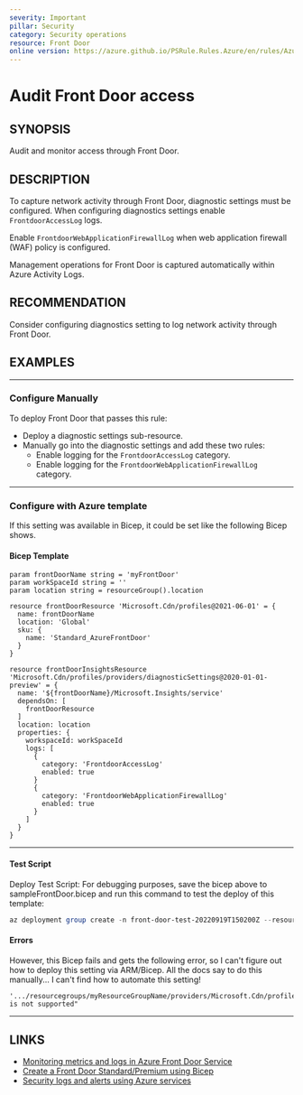 ```yaml
---
severity: Important
pillar: Security
category: Security operations
resource: Front Door
online version: https://azure.github.io/PSRule.Rules.Azure/en/rules/Azure.FrontDoor.Logs/
---
```


# Audit Front Door access

## SYNOPSIS

Audit and monitor access through Front Door.

## DESCRIPTION

To capture network activity through Front Door, diagnostic settings must be configured.
When configuring diagnostics settings enable `FrontdoorAccessLog` logs.

Enable `FrontdoorWebApplicationFirewallLog` when web application firewall (WAF) policy is configured.

Management operations for Front Door is captured automatically within Azure Activity Logs.

## RECOMMENDATION

Consider configuring diagnostics setting to log network activity through Front Door.

## EXAMPLES

<!-- 
### Configure with Azure template

To deploy Front Door that pass this rule:

- Deploy a diagnostic settings sub-resource.
- Enable logging for the `AuditEvent` category.

For example:

```json
{
    "coming soon once Bicep compiles and deploys...",

}
```
-->

---

### Configure Manually

To deploy Front Door that passes this rule:

- Deploy a diagnostic settings sub-resource.
- Manually go into the diagnostic settings and add these two rules:
  - Enable logging for the `FrontdoorAccessLog` category.
  - Enable logging for the `FrontdoorWebApplicationFirewallLog` category.

---

### Configure with Azure template

If this setting was available in Bicep, it could be set like the following Bicep shows. 

#### Bicep Template

```bicep
param frontDoorName string = 'myFrontDoor'
param workSpaceId string = ''
param location string = resourceGroup().location

resource frontDoorResource 'Microsoft.Cdn/profiles@2021-06-01' = {
  name: frontDoorName
  location: 'Global'
  sku: {
    name: 'Standard_AzureFrontDoor'
  }
}

resource frontDoorInsightsResource 'Microsoft.Cdn/profiles/providers/diagnosticSettings@2020-01-01-preview' = {
  name: '${frontDoorName}/Microsoft.Insights/service'
  dependsOn: [
    frontDoorResource
  ]
  location: location
  properties: {
    workspaceId: workSpaceId
    logs: [
      {
        category: 'FrontdoorAccessLog'
        enabled: true
      }
      {
        category: 'FrontdoorWebApplicationFirewallLog'
        enabled: true
      }
    ]
  }
}
```

---

#### Test Script

Deploy Test Script: For debugging purposes, save the bicep above to sampleFrontDoor.bicep and run this command to test the deploy of this template:

```ps1
az deployment group create -n front-door-test-20220919T150200Z --resource-group rg_sandbox --template-file 'sampleFrontDoor.bicep' --parameters frontDoorName=yourFrontDoorName workSpaceId=/subscriptions/yourSubscriptionId/resourcegroups/yourResourceGroup/providers/microsoft.operationalinsights/workspaces/yourLogAnalyticsWorkspaceName
```

#### Errors

However, this Bicep fails and gets the following error, so I can't figure out how to deploy this setting via ARM/Bicep.
All the docs  say to do this manually... I can't find how to automate this setting!

```bicep
'.../resourcegroups/myResourceGroupName/providers/Microsoft.Cdn/profiles/myFrontDoorName/providers/Microsoft.Insights/diagnosticSettings/service' is not supported"
```

---

## LINKS

- [Monitoring metrics and logs in Azure Front Door Service](https://docs.microsoft.com/azure/frontdoor/front-door-diagnostics#diagnostic-logging)
- [Create a Front Door Standard/Premium using Bicep](https://learn.microsoft.com/en-us/azure/frontdoor/create-front-door-bicep?tabs=CLI)
- [Security logs and alerts using Azure services](https://learn.microsoft.com/en-us/azure/architecture/framework/security/monitor-logs-alerts)
